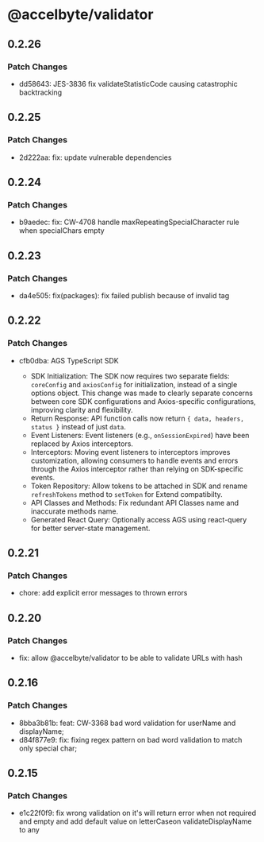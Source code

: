 # @accelbyte/validator

## 0.2.26

### Patch Changes

- dd58643: JES-3836 fix validateStatisticCode causing catastrophic backtracking

## 0.2.25

### Patch Changes

- 2d222aa: fix: update vulnerable dependencies

## 0.2.24

### Patch Changes

- b9aedec: fix: CW-4708 handle maxRepeatingSpecialCharacter rule when specialChars empty

## 0.2.23

### Patch Changes

- da4e505: fix(packages): fix failed publish because of invalid tag

## 0.2.22

### Patch Changes

- cfb0dba: AGS TypeScript SDK

  - SDK Initialization: The SDK now requires two separate fields: `coreConfig` and `axiosConfig` for initialization, instead of a single options object. This change was made to clearly separate concerns between core SDK configurations and Axios-specific configurations, improving clarity and flexibility.
  - Return Response: API function calls now return `{ data, headers, status }` instead of just `data`.
  - Event Listeners: Event listeners (e.g., `onSessionExpired`) have been replaced by Axios interceptors.
  - Interceptors: Moving event listeners to interceptors improves customization, allowing consumers to handle events and errors through the Axios interceptor rather than relying on SDK-specific events.
  - Token Repository: Allow tokens to be attached in SDK and rename `refreshTokens` method to `setToken` for Extend compatibilty.
  - API Classes and Methods: Fix redundant API Classes name and inaccurate methods name.
  - Generated React Query: Optionally access AGS using react-query for better server-state management.

## 0.2.21

### Patch Changes

- chore: add explicit error messages to thrown errors

## 0.2.20

### Patch Changes

- fix: allow @accelbyte/validator to be able to validate URLs with hash

## 0.2.16

### Patch Changes

- 8bba3b81b: feat: CW-3368 bad word validation for userName and displayName;
- d84f877e9: fix: fixing regex pattern on bad word validation to match only special char;

## 0.2.15

### Patch Changes

- e1c22f0f9: fix wrong validation on it's will return error when not required and empty and add default value on letterCaseon validateDisplayName to any
